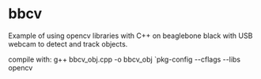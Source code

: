 # bbcv
Example of using opencv libraries with C++ on beaglebone black with USB webcam to detect and track objects.

compile with: g++ bbcv_obj.cpp -o bbcv_obj `pkg-config --cflags --libs opencv
